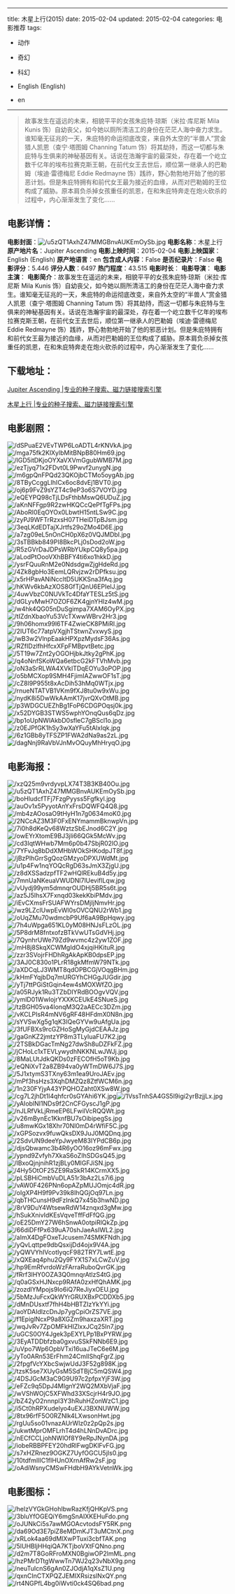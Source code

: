 
---
title: 木星上行(2015)
date: 2015-02-04
updated: 2015-02-04
categories: 电影推荐
tags:
- 动作
- 奇幻
- 科幻

- English (English)
- en
---


> 故事发生在遥远的未来，相貌平平的女孩朱庇特·琼斯（米拉·库尼斯 Mila Kunis 饰）自幼丧父，如今她以厕所清洁工的身份在茫茫人海中奋力求生。谁知毫无征兆的一天，朱庇特的命运彻底改变，来自外太空的“半兽人”赏金猎人凯恩（查宁·塔图姆 Channing Tatum 饰）将其劫持，而这一切都与朱庇特与生俱来的神秘基因有关。话说在浩瀚宇宙的最深处，存在着一个屹立数千亿年的埃布拉赛克斯王朝，在前代女王去世后，顺位第一继承人的巴勒姆（埃迪·雷德梅尼 Eddie Redmayne 饰）践祚，野心勃勃地开始了他的邪恶计划。但是朱庇特拥有和前代女王最为接近的血缘，从而对巴勒姆的王位构成了威胁。原本肩负杀掉女孩重任的凯恩，在和朱庇特奔走在炮火砍杀的过程中，内心渐渐发生了变化……

## **电影详情**：

**电影封面**：<img src="https://image.tmdb.org/t/p/w200/u5zQT1AxhZ47MMGBnvAUKEmOySb.jpg" alt="/u5zQT1AxhZ47MMGBnvAUKEmOySb.jpg" title="/u5zQT1AxhZ47MMGBnvAUKEmOySb.jpg">
**电影名称**：木星上行
**原产地片名**：Jupiter Ascending
**电影上映时间**：2015-02-04
**电影上映国家**：English (English)
**原产地语言**：en
**包含成人内容**：False
**是否纪录片**：False
**电影评分**：5.446
**评分人数**：6497
**热门程度**：43.515
**电影时长**：
**电影导演**：
**电影主演**：
**电影简介**：故事发生在遥远的未来，相貌平平的女孩朱庇特·琼斯（米拉·库尼斯 Mila Kunis 饰）自幼丧父，如今她以厕所清洁工的身份在茫茫人海中奋力求生。谁知毫无征兆的一天，朱庇特的命运彻底改变，来自外太空的“半兽人”赏金猎人凯恩（查宁·塔图姆 Channing Tatum 饰）将其劫持，而这一切都与朱庇特与生俱来的神秘基因有关。话说在浩瀚宇宙的最深处，存在着一个屹立数千亿年的埃布拉赛克斯王朝，在前代女王去世后，顺位第一继承人的巴勒姆（埃迪·雷德梅尼 Eddie Redmayne 饰）践祚，野心勃勃地开始了他的邪恶计划。但是朱庇特拥有和前代女王最为接近的血缘，从而对巴勒姆的王位构成了威胁。原本肩负杀掉女孩重任的凯恩，在和朱庇特奔走在炮火砍杀的过程中，内心渐渐发生了变化……

## **下载地址**：
[Jupiter Ascending |专业的种子搜索、磁力链接搜索引擎](https://movie.amd794.com:2083/?search=Jupiter%20Ascending&ordering=&mode=match_phrase&page_size=10&page=1)

[木星上行 |专业的种子搜索、磁力链接搜索引擎](https://movie.amd794.com:2083/?search=%E6%9C%A8%E6%98%9F%E4%B8%8A%E8%A1%8C&ordering=&mode=match_phrase&page_size=10&page=1)
 

## **电影剧照**：
<img src="https://image.tmdb.org/t/p/original/dSPuaE2VEvTWP6LoADTL4rKNVkA.jpg" alt="/dSPuaE2VEvTWP6LoADTL4rKNVkA.jpg" title="/dSPuaE2VEvTWP6LoADTL4rKNVkA.jpg"><img src="https://image.tmdb.org/t/p/original/mga75fk2KlXylbMitBNpB80Hm69.jpg" alt="/mga75fk2KlXylbMitBNpB80Hm69.jpg" title="/mga75fk2KlXylbMitBNpB80Hm69.jpg"><img src="https://image.tmdb.org/t/p/original/lGD5itDKjoOYXaVXVmGgubWMB7M.jpg" alt="/lGD5itDKjoOYXaVXVmGgubWMB7M.jpg" title="/lGD5itDKjoOYXaVXVmGgubWMB7M.jpg"><img src="https://image.tmdb.org/t/p/original/ezTjyq71x2FDvt0L9Pwvf2unygN.jpg" alt="/ezTjyq71x2FDvt0L9Pwvf2unygN.jpg" title="/ezTjyq71x2FDvt0L9Pwvf2unygN.jpg"><img src="https://image.tmdb.org/t/p/original/m6gpQnFPQd23QKOjbCTMo5oygAb.jpg" alt="/m6gpQnFPQd23QKOjbCTMo5oygAb.jpg" title="/m6gpQnFPQd23QKOjbCTMo5oygAb.jpg"><img src="https://image.tmdb.org/t/p/original/8TByCcggLIhICx6oc8dvEj1BVT0.jpg" alt="/8TByCcggLIhICx6oc8dvEj1BVT0.jpg" title="/8TByCcggLIhICx6oc8dvEj1BVT0.jpg"><img src="https://image.tmdb.org/t/p/original/oj6p9FvZ9sYZT4c9eP3o6S7VOYD.jpg" alt="/oj6p9FvZ9sYZT4c9eP3o6S7VOYD.jpg" title="/oj6p9FvZ9sYZT4c9eP3o6S7VOYD.jpg"><img src="https://image.tmdb.org/t/p/original/eQEYPQ98cTjLDsFthbMswQ6UDuZ.jpg" alt="/eQEYPQ98cTjLDsFthbMswQ6UDuZ.jpg" title="/eQEYPQ98cTjLDsFthbMswQ6UDuZ.jpg"><img src="https://image.tmdb.org/t/p/original/aKnNFFgp9R2zwHKQCcQePfTgFPs.jpg" alt="/aKnNFFgp9R2zwHKQCcQePfTgFPs.jpg" title="/aKnNFFgp9R2zwHKQCcQePfTgFPs.jpg"><img src="https://image.tmdb.org/t/p/original/AboRI0EqOYOx0LbwtH15ntLSw9C.jpg" alt="/AboRI0EqOYOx0LbwtH15ntLSw9C.jpg" title="/AboRI0EqOYOx0LbwtH15ntLSw9C.jpg"><img src="https://image.tmdb.org/t/p/original/zyPJ9WFTrRzxsH07THeiDTpBJsm.jpg" alt="/zyPJ9WFTrRzxsH07THeiDTpBJsm.jpg" title="/zyPJ9WFTrRzxsH07THeiDTpBJsm.jpg"><img src="https://image.tmdb.org/t/p/original/3eqLKdEDTajXJrtfs29oZMo4D6E.jpg" alt="/3eqLKdEDTajXJrtfs29oZMo4D6E.jpg" title="/3eqLKdEDTajXJrtfs29oZMo4D6E.jpg"><img src="https://image.tmdb.org/t/p/original/a7zg09eL5nOnCH0pX6z0VQJMDbI.jpg" alt="/a7zg09eL5nOnCH0pX6z0VQJMDbI.jpg" title="/a7zg09eL5nOnCH0pX6z0VQJMDbI.jpg"><img src="https://image.tmdb.org/t/p/original/3sTBBkb849PI8BkcPLj0sDod2oW.jpg" alt="/3sTBBkb849PI8BkcPLj0sDod2oW.jpg" title="/3sTBBkb849PI8BkcPLj0sDod2oW.jpg"><img src="https://image.tmdb.org/t/p/original/R5zGVrDaJDPsWRbYUkpCQ8y5pa.jpg" alt="/R5zGVrDaJDPsWRbYUkpCQ8y5pa.jpg" title="/R5zGVrDaJDPsWRbYUkpCQ8y5pa.jpg"><img src="https://image.tmdb.org/t/p/original/aLodPtOooVXhBBFY4ti6xo1hkkD.jpg" alt="/aLodPtOooVXhBBFY4ti6xo1hkkD.jpg" title="/aLodPtOooVXhBBFY4ti6xo1hkkD.jpg"><img src="https://image.tmdb.org/t/p/original/ysrFQuuRnM2e0NdsdgwZjgHdeRd.jpg" alt="/ysrFQuuRnM2e0NdsdgwZjgHdeRd.jpg" title="/ysrFQuuRnM2e0NdsdgwZjgHdeRd.jpg"><img src="https://image.tmdb.org/t/p/original/4Zk8gbHo3EemLQRvjzw2rDPfksu.jpg" alt="/4Zk8gbHo3EemLQRvjzw2rDPfksu.jpg" title="/4Zk8gbHo3EemLQRvjzw2rDPfksu.jpg"><img src="https://image.tmdb.org/t/p/original/x5rHPavANiNccltD5UKKSna3fAq.jpg" alt="/x5rHPavANiNccltD5UKKSna3fAq.jpg" title="/x5rHPavANiNccltD5UKKSna3fAq.jpg"><img src="https://image.tmdb.org/t/p/original/hKWv6kbAzXOS8GfTjQnU6EPIelJ.jpg" alt="/hKWv6kbAzXOS8GfTjQnU6EPIelJ.jpg" title="/hKWv6kbAzXOS8GfTjQnU6EPIelJ.jpg"><img src="https://image.tmdb.org/t/p/original/4uwVbzC0NUVkTc4DfaYTESLz5tS.jpg" alt="/4uwVbzC0NUVkTc4DfaYTESLz5tS.jpg" title="/4uwVbzC0NUVkTc4DfaYTESLz5tS.jpg"><img src="https://image.tmdb.org/t/p/original/dGLyvMwH7OZOF6ZK4gjnYHIz4wM.jpg" alt="/dGLyvMwH7OZOF6ZK4gjnYHIz4wM.jpg" title="/dGLyvMwH7OZOF6ZK4gjnYHIz4wM.jpg"><img src="https://image.tmdb.org/t/p/original/w4hk4QG05nDuSgimpa7XAM6OyPX.jpg" alt="/w4hk4QG05nDuSgimpa7XAM6OyPX.jpg" title="/w4hk4QG05nDuSgimpa7XAM6OyPX.jpg"><img src="https://image.tmdb.org/t/p/original/tIZdnXbaoYu53VcTXwwWBrv2Hr3.jpg" alt="/tIZdnXbaoYu53VcTXwwWBrv2Hr3.jpg" title="/tIZdnXbaoYu53VcTXwwWBrv2Hr3.jpg"><img src="https://image.tmdb.org/t/p/original/9h06homx99l6TF4ZwieCK8PMiRI.jpg" alt="/9h06homx99l6TF4ZwieCK8PMiRI.jpg" title="/9h06homx99l6TF4ZwieCK8PMiRI.jpg"><img src="https://image.tmdb.org/t/p/original/2IUT6c77atpVXgjhTStwnZvxwyS.jpg" alt="/2IUT6c77atpVXgjhTStwnZvxwyS.jpg" title="/2IUT6c77atpVXgjhTStwnZvxwyS.jpg"><img src="https://image.tmdb.org/t/p/original/wB3w2VlnpEaakHPXpzMydsF36As.jpg" alt="/wB3w2VlnpEaakHPXpzMydsF36As.jpg" title="/wB3w2VlnpEaakHPXpzMydsF36As.jpg"><img src="https://image.tmdb.org/t/p/original/RZfIDzlfhHfcxXFpFMBpvtBetc.jpg" alt="/RZfIDzlfhHfcxXFpFMBpvtBetc.jpg" title="/RZfIDzlfhHfcxXFpFMBpvtBetc.jpg"><img src="https://image.tmdb.org/t/p/original/5T19w7Znt2yOGOHjbkJtky2gPhK.jpg" alt="/5T19w7Znt2yOGOHjbkJtky2gPhK.jpg" title="/5T19w7Znt2yOGOHjbkJtky2gPhK.jpg"><img src="https://image.tmdb.org/t/p/original/q4oNnfSKoWQa6etbcG2kFTVhMvb.jpg" alt="/q4oNnfSKoWQa6etbcG2kFTVhMvb.jpg" title="/q4oNnfSKoWQa6etbcG2kFTVhMvb.jpg"><img src="https://image.tmdb.org/t/p/original/oN3aSrRLWA4XVklTDqEOYu3oPOP.jpg" alt="/oN3aSrRLWA4XVklTDqEOYu3oPOP.jpg" title="/oN3aSrRLWA4XVklTDqEOYu3oPOP.jpg"><img src="https://image.tmdb.org/t/p/original/o5bMCXop9SMH4FjimIAZwwOF1sT.jpg" alt="/o5bMCXop9SMH4FjimIAZwwOF1sT.jpg" title="/o5bMCXop9SMH4FjimIAZwwOF1sT.jpg"><img src="https://image.tmdb.org/t/p/original/cZ8l9P955t8xAcDih53hMq0WTjx.jpg" alt="/cZ8l9P955t8xAcDih53hMq0WTjx.jpg" title="/cZ8l9P955t8xAcDih53hMq0WTjx.jpg"><img src="https://image.tmdb.org/t/p/original/rnueNTATVB1VKm9fXJ8tu0w9xWu.jpg" alt="/rnueNTATVB1VKm9fXJ8tu0w9xWu.jpg" title="/rnueNTATVB1VKm9fXJ8tu0w9xWu.jpg"><img src="https://image.tmdb.org/t/p/original/nydK8i5DwWkAAmK17jvrQXvOtMB.jpg" alt="/nydK8i5DwWkAAmK17jvrQXvOtMB.jpg" title="/nydK8i5DwWkAAmK17jvrQXvOtMB.jpg"><img src="https://image.tmdb.org/t/p/original/p3WDGCUEZhBg1FoP6CDGPOqsj0k.jpg" alt="/p3WDGCUEZhBg1FoP6CDGPOqsj0k.jpg" title="/p3WDGCUEZhBg1FoP6CDGPOqsj0k.jpg"><img src="https://image.tmdb.org/t/p/original/x52DYGB3STWS5wphYOnqQus6qDz.jpg" alt="/x52DYGB3STWS5wphYOnqQus6qDz.jpg" title="/x52DYGB3STWS5wphYOnqQus6qDz.jpg"><img src="https://image.tmdb.org/t/p/original/bp1oUpNWlAkbD0sfleC7gBScl1o.jpg" alt="/bp1oUpNWlAkbD0sfleC7gBScl1o.jpg" title="/bp1oUpNWlAkbD0sfleC7gBScl1o.jpg"><img src="https://image.tmdb.org/t/p/original/z0EJPfGK1hSy3wXaYFu5tAlxIqk.jpg" alt="/z0EJPfGK1hSy3wXaYFu5tAlxIqk.jpg" title="/z0EJPfGK1hSy3wXaYFu5tAlxIqk.jpg"><img src="https://image.tmdb.org/t/p/original/6z1GBb8yTFSZP1FWA2dNa9as2zL.jpg" alt="/6z1GBb8yTFSZP1FWA2dNa9as2zL.jpg" title="/6z1GBb8yTFSZP1FWA2dNa9as2zL.jpg"><img src="https://image.tmdb.org/t/p/original/dagNnj9RaVbVJnMvOQuyMhHryqO.jpg" alt="/dagNnj9RaVbVJnMvOQuyMhHryqO.jpg" title="/dagNnj9RaVbVJnMvOQuyMhHryqO.jpg">

## **电影海报**：
<img src="https://image.tmdb.org/t/p/original/xzQ25m9vrdyvpLX74T3B3KB40Ou.jpg" alt="/xzQ25m9vrdyvpLX74T3B3KB40Ou.jpg" title="/xzQ25m9vrdyvpLX74T3B3KB40Ou.jpg"><img src="https://image.tmdb.org/t/p/original/u5zQT1AxhZ47MMGBnvAUKEmOySb.jpg" alt="/u5zQT1AxhZ47MMGBnvAUKEmOySb.jpg" title="/u5zQT1AxhZ47MMGBnvAUKEmOySb.jpg"><img src="https://image.tmdb.org/t/p/original/boHludcfTFj7FzgPyyss5Fgfkyl.jpg" alt="/boHludcfTFj7FzgPyyss5Fgfkyl.jpg" title="/boHludcfTFj7FzgPyyss5Fgfkyl.jpg"><img src="https://image.tmdb.org/t/p/original/auOv1x5PyyotAnYxFrsDQWFQ4Q8.jpg" alt="/auOv1x5PyyotAnYxFrsDQWFQ4Q8.jpg" title="/auOv1x5PyyotAnYxFrsDQWFQ4Q8.jpg"><img src="https://image.tmdb.org/t/p/original/mb4zAOosaO9tHyH1n7g0634moK0.jpg" alt="/mb4zAOosaO9tHyH1n7g0634moK0.jpg" title="/mb4zAOosaO9tHyH1n7g0634moK0.jpg"><img src="https://image.tmdb.org/t/p/original/2NCcAZ3M3F0FxENYmammBknwpVn.jpg" alt="/2NCcAZ3M3F0FxENYmammBknwpVn.jpg" title="/2NCcAZ3M3F0FxENYmammBknwpVn.jpg"><img src="https://image.tmdb.org/t/p/original/7i0h8dKeQv68WztzSbEJnod6C2Y.jpg" alt="/7i0h8dKeQv68WztzSbEJnod6C2Y.jpg" title="/7i0h8dKeQv68WztzSbEJnod6C2Y.jpg"><img src="https://image.tmdb.org/t/p/original/owEYrXtomE9BJ3jli66QGk5McWv.jpg" alt="/owEYrXtomE9BJ3jli66QGk5McWv.jpg" title="/owEYrXtomE9BJ3jli66QGk5McWv.jpg"><img src="https://image.tmdb.org/t/p/original/cd3IqtWHwb7Mm6p0b47SbjR02lO.jpg" alt="/cd3IqtWHwb7Mm6p0b47SbjR02lO.jpg" title="/cd3IqtWHwb7Mm6p0b47SbjR02lO.jpg"><img src="https://image.tmdb.org/t/p/original/7YFvJq8bDdXMHbWOkSHKodpJT8f.jpg" alt="/7YFvJq8bDdXMHbWOkSHKodpJT8f.jpg" title="/7YFvJq8bDdXMHbWOkSHKodpJT8f.jpg"><img src="https://image.tmdb.org/t/p/original/jBzPlhGrrSgQozGMzyoDPXUWdMt.jpg" alt="/jBzPlhGrrSgQozGMzyoDPXUWdMt.jpg" title="/jBzPlhGrrSgQozGMzyoDPXUWdMt.jpg"><img src="https://image.tmdb.org/t/p/original/u1p4Fw1nqYOQcRgD63sJmX3ZjgU.jpg" alt="/u1p4Fw1nqYOQcRgD63sJmX3ZjgU.jpg" title="/u1p4Fw1nqYOQcRgD63sJmX3ZjgU.jpg"><img src="https://image.tmdb.org/t/p/original/z8dXSSadzpfTF2wHQlREkuB4d5y.jpg" alt="/z8dXSSadzpfTF2wHQlREkuB4d5y.jpg" title="/z8dXSSadzpfTF2wHQlREkuB4d5y.jpg"><img src="https://image.tmdb.org/t/p/original/7mnUaNKeuaVWUDNl7lUeviflLqw.jpg" alt="/7mnUaNKeuaVWUDNl7lUeviflLqw.jpg" title="/7mnUaNKeuaVWUDNl7lUeviflLqw.jpg"><img src="https://image.tmdb.org/t/p/original/vUydj99ym5dmnqrOUDHj5BR5s6t.jpg" alt="/vUydj99ym5dmnqrOUDHj5BR5s6t.jpg" title="/vUydj99ym5dmnqrOUDHj5BR5s6t.jpg"><img src="https://image.tmdb.org/t/p/original/az5J5IhsX7Fxnqd03kekKbiPMdv.jpg" alt="/az5J5IhsX7Fxnqd03kekKbiPMdv.jpg" title="/az5J5IhsX7Fxnqd03kekKbiPMdv.jpg"><img src="https://image.tmdb.org/t/p/original/iEvCXmsFrSUAFWYrsDMjIjNmvHr.jpg" alt="/iEvCXmsFrSUAFWYrsDMjIjNmvHr.jpg" title="/iEvCXmsFrSUAFWYrsDMjIjNmvHr.jpg"><img src="https://image.tmdb.org/t/p/original/wz9LZclUwpEvWl0sOVCQNU2rWb1.jpg" alt="/wz9LZclUwpEvWl0sOVCQNU2rWb1.jpg" title="/wz9LZclUwpEvWl0sOVCQNU2rWb1.jpg"><img src="https://image.tmdb.org/t/p/original/oUqZMu70wdmcbP9Uf6aA9BpHqwy.jpg" alt="/oUqZMu70wdmcbP9Uf6aA9BpHqwy.jpg" title="/oUqZMu70wdmcbP9Uf6aA9BpHqwy.jpg"><img src="https://image.tmdb.org/t/p/original/7h4uWpga651KL0yM08HNJsFLzOL.jpg" alt="/7h4uWpga651KL0yM08HNJsFLzOL.jpg" title="/7h4uWpga651KL0yM08HNJsFLzOL.jpg"><img src="https://image.tmdb.org/t/p/original/5P8drM8fntxofzBTkVwUTsGdVHj.jpg" alt="/5P8drM8fntxofzBTkVwUTsGdVHj.jpg" title="/5P8drM8fntxofzBTkVwUTsGdVHj.jpg"><img src="https://image.tmdb.org/t/p/original/7QynhrUWe79Zd9wvmc4z2yw1ZOF.jpg" alt="/7QynhrUWe79Zd9wvmc4z2yw1ZOF.jpg" title="/7QynhrUWe79Zd9wvmc4z2yw1ZOF.jpg"><img src="https://image.tmdb.org/t/p/original/mH8j8SkqXCWMgIdO4xjqiHKituR.jpg" alt="/mH8j8SkqXCWMgIdO4xjqiHKituR.jpg" title="/mH8j8SkqXCWMgIdO4xjqiHKituR.jpg"><img src="https://image.tmdb.org/t/p/original/zzr3SVojrFHDhRgAkApKB0dpsEP.jpg" alt="/zzr3SVojrFHDhRgAkApKB0dpsEP.jpg" title="/zzr3SVojrFHDhRgAkApKB0dpsEP.jpg"><img src="https://image.tmdb.org/t/p/original/3AJ0C830o1PLrR18gkMfmW79NTk.jpg" alt="/3AJ0C830o1PLrR18gkMfmW79NTk.jpg" title="/3AJ0C830o1PLrR18gkMfmW79NTk.jpg"><img src="https://image.tmdb.org/t/p/original/aXDCqLJ3WMT8qdOPBCGjVOqgBHm.jpg" alt="/aXDCqLJ3WMT8qdOPBCGjVOqgBHm.jpg" title="/aXDCqLJ3WMT8qdOPBCGjVOqgBHm.jpg"><img src="https://image.tmdb.org/t/p/original/kHmFYqjbDq7mURGYhCHGgJUGdir.jpg" alt="/kHmFYqjbDq7mURGYhCHGgJUGdir.jpg" title="/kHmFYqjbDq7mURGYhCHGgJUGdir.jpg"><img src="https://image.tmdb.org/t/p/original/yTj7ttPGiStGqin4ew4sMOXWfZO.jpg" alt="/yTj7ttPGiStGqin4ew4sMOXWfZO.jpg" title="/yTj7ttPGiStGqin4ew4sMOXWfZO.jpg"><img src="https://image.tmdb.org/t/p/original/a05RJyk1Ru3TZbDIYRdBOOgvVQV.jpg" alt="/a05RJyk1Ru3TZbDIYRdBOOgvVQV.jpg" title="/a05RJyk1Ru3TZbDIYRdBOOgvVQV.jpg"><img src="https://image.tmdb.org/t/p/original/ymlD01WwIojrYXXKCEUkE4SNueS.jpg" alt="/ymlD01WwIojrYXXKCEUkE4SNueS.jpg" title="/ymlD01WwIojrYXXKCEUkE4SNueS.jpg"><img src="https://image.tmdb.org/t/p/original/tzBGH05va4IonqM3Q2aAECc3DZm.jpg" alt="/tzBGH05va4IonqM3Q2aAECc3DZm.jpg" title="/tzBGH05va4IonqM3Q2aAECc3DZm.jpg"><img src="https://image.tmdb.org/t/p/original/vKCLPIsR4mNV6gRF48HFdmX0N8n.jpg" alt="/vKCLPIsR4mNV6gRF48HFdmX0N8n.jpg" title="/vKCLPIsR4mNV6gRF48HFdmX0N8n.jpg"><img src="https://image.tmdb.org/t/p/original/sYVSwXg5g1qK3IQeGYVw9uAfgUa.jpg" alt="/sYVSwXg5g1qK3IQeGYVw9uAfgUa.jpg" title="/sYVSwXg5g1qK3IQeGYVw9uAfgUa.jpg"><img src="https://image.tmdb.org/t/p/original/3fUFBXs9rcGZHoSgMyGjdCEAAJz.jpg" alt="/3fUFBXs9rcGZHoSgMyGjdCEAAJz.jpg" title="/3fUFBXs9rcGZHoSgMyGjdCEAAJz.jpg"><img src="https://image.tmdb.org/t/p/original/gaGnKZ2jmtzYP8m3TLyIuaFU7K2.jpg" alt="/gaGnKZ2jmtzYP8m3TLyIuaFU7K2.jpg" title="/gaGnKZ2jmtzYP8m3TLyIuaFU7K2.jpg"><img src="https://image.tmdb.org/t/p/original/2TSBkDGacTmNg27dwSh8uDZFkFZ.jpg" alt="/2TSBkDGacTmNg27dwSh8uDZFkFZ.jpg" title="/2TSBkDGacTmNg27dwSh8uDZFkFZ.jpg"><img src="https://image.tmdb.org/t/p/original/jCHoLc1xTEVLywydhNKKNLwJWJj.jpg" alt="/jCHoLc1xTEVLywydhNKKNLwJWJj.jpg" title="/jCHoLc1xTEVLywydhNKKNLwJWJj.jpg"><img src="https://image.tmdb.org/t/p/original/8MaLUtJdkQKDs0zFECOfH5oT9Kb.jpg" alt="/8MaLUtJdkQKDs0zFECOfH5oT9Kb.jpg" title="/8MaLUtJdkQKDs0zFECOfH5oT9Kb.jpg"><img src="https://image.tmdb.org/t/p/original/eQNiXvT2a8ZB94va0yWTmDW6J7S.jpg" alt="/eQNiXvT2a8ZB94va0yWTmDW6J7S.jpg" title="/eQNiXvT2a8ZB94va0yWTmDW6J7S.jpg"><img src="https://image.tmdb.org/t/p/original/5J1xtymS3TXny63m1ea9UroJAEv.jpg" alt="/5J1xtymS3TXny63m1ea9UroJAEv.jpg" title="/5J1xtymS3TXny63m1ea9UroJAEv.jpg"><img src="https://image.tmdb.org/t/p/original/mPf3hsHzs3XqhDMZQz8ZtfWCM6n.jpg" alt="/mPf3hsHzs3XqhDMZQz8ZtfWCM6n.jpg" title="/mPf3hsHzs3XqhDMZQz8ZtfWCM6n.jpg"><img src="https://image.tmdb.org/t/p/original/1n230FYjyA43YPQHOZaht0XSw8W.jpg" alt="/1n230FYjyA43YPQHOZaht0XSw8W.jpg" title="/1n230FYjyA43YPQHOZaht0XSw8W.jpg"><img src="https://image.tmdb.org/t/p/original/cg7L2jhDt1l4qhfcr0sGYAhi6YK.jpg" alt="/cg7L2jhDt1l4qhfcr0sGYAhi6YK.jpg" title="/cg7L2jhDt1l4qhfcr0sGYAhi6YK.jpg"><img src="https://image.tmdb.org/t/p/original/1VssTnhSA4GS5l9igi2yrBzjjLx.jpg" alt="/1VssTnhSA4GS5l9igi2yrBzjjLx.jpg" title="/1VssTnhSA4GS5l9igi2yrBzjjLx.jpg"><img src="https://image.tmdb.org/t/p/original/yAIoblNI1NDs9f2CnCFGyscJ1gP.jpg" alt="/yAIoblNI1NDs9f2CnCFGyscJ1gP.jpg" title="/yAIoblNI1NDs9f2CnCFGyscJ1gP.jpg"><img src="https://image.tmdb.org/t/p/original/nJLRfVkLjRmeEP6LFwilVcRQQWt.jpg" alt="/nJLRfVkLjRmeEP6LFwilVcRQQWt.jpg" title="/nJLRfVkLjRmeEP6LFwilVcRQQWt.jpg"><img src="https://image.tmdb.org/t/p/original/v26mBynEc1KknfBU7sOibipegSs.jpg" alt="/v26mBynEc1KknfBU7sOibipegSs.jpg" title="/v26mBynEc1KknfBU7sOibipegSs.jpg"><img src="https://image.tmdb.org/t/p/original/u8mwKGx18Xhr70Nl0mD4rWfiF5C.jpg" alt="/u8mwKGx18Xhr70Nl0mD4rWfiF5C.jpg" title="/u8mwKGx18Xhr70Nl0mD4rWfiF5C.jpg"><img src="https://image.tmdb.org/t/p/original/xGPSozvx9fuwQksDX9JuJ0MQDnq.jpg" alt="/xGPSozvx9fuwQksDX9JuJ0MQDnq.jpg" title="/xGPSozvx9fuwQksDX9JuJ0MQDnq.jpg"><img src="https://image.tmdb.org/t/p/original/2SdvUN9deeYpJwyeM83IYPdCB6p.jpg" alt="/2SdvUN9deeYpJwyeM83IYPdCB6p.jpg" title="/2SdvUN9deeYpJwyeM83IYPdCB6p.jpg"><img src="https://image.tmdb.org/t/p/original/djsQbwamc3b4R6yOO16oz96mFwx.jpg" alt="/djsQbwamc3b4R6yOO16oz96mFwx.jpg" title="/djsQbwamc3b4R6yOO16oz96mFwx.jpg"><img src="https://image.tmdb.org/t/p/original/ypnd9Zvfyh7XkaS6oZIhSDGsQ45.jpg" alt="/ypnd9Zvfyh7XkaS6oZIhSDGsQ45.jpg" title="/ypnd9Zvfyh7XkaS6oZIhSDGsQ45.jpg"><img src="https://image.tmdb.org/t/p/original/lBxoQjnjnihR1zjBLy0MIGFJiSN.jpg" alt="/lBxoQjnjnihR1zjBLy0MIGFJiSN.jpg" title="/lBxoQjnjnihR1zjBLy0MIGFJiSN.jpg"><img src="https://image.tmdb.org/t/p/original/4Hy5OtOF25ZE9RaSkR14KCrmXX5.jpg" alt="/4Hy5OtOF25ZE9RaSkR14KCrmXX5.jpg" title="/4Hy5OtOF25ZE9RaSkR14KCrmXX5.jpg"><img src="https://image.tmdb.org/t/p/original/pLSBHiCmbVuDLA51r3bAz2Ls7i6.jpg" alt="/pLSBHiCmbVuDLA51r3bAz2Ls7i6.jpg" title="/pLSBHiCmbVuDLA51r3bAz2Ls7i6.jpg"><img src="https://image.tmdb.org/t/p/original/vAW0F426PNn6opAZpMUJOmjc4dR.jpg" alt="/vAW0F426PNn6opAZpMUJOmjc4dR.jpg" title="/vAW0F426PNn6opAZpMUJOmjc4dR.jpg"><img src="https://image.tmdb.org/t/p/original/oIgXP4H9f9Pv39k8IhQGjOq97Ln.jpg" alt="/oIgXP4H9f9Pv39k8IhQGjOq97Ln.jpg" title="/oIgXP4H9f9Pv39k8IhQGjOq97Ln.jpg"><img src="https://image.tmdb.org/t/p/original/qbTHCunsH9dFzInkQ7x45b3hwND.jpg" alt="/qbTHCunsH9dFzInkQ7x45b3hwND.jpg" title="/qbTHCunsH9dFzInkQ7x45b3hwND.jpg"><img src="https://image.tmdb.org/t/p/original/8rV9DuY4WtsewRdW14znqxd3gMw.jpg" alt="/8rV9DuY4WtsewRdW14znqxd3gMw.jpg" title="/8rV9DuY4WtsewRdW14znqxd3gMw.jpg"><img src="https://image.tmdb.org/t/p/original/hSukXnivIdKEsVqveTffFdFfQG.jpg" alt="/hSukXnivIdKEsVqveTffFdFfQG.jpg" title="/hSukXnivIdKEsVqveTffFdFfQG.jpg"><img src="https://image.tmdb.org/t/p/original/oE25DmY27W6hSnwA0otpiRlQkZp.jpg" alt="/oE25DmY27W6hSnwA0otpiRlQkZp.jpg" title="/oE25DmY27W6hSnwA0otpiRlQkZp.jpg"><img src="https://image.tmdb.org/t/p/original/66diDFfPx639uA70shJaeAsIWL2.jpg" alt="/66diDFfPx639uA70shJaeAsIWL2.jpg" title="/66diDFfPx639uA70shJaeAsIWL2.jpg"><img src="https://image.tmdb.org/t/p/original/aImX4DgFOxeTJcusem74SMKFNdh.jpg" alt="/aImX4DgFOxeTJcusem74SMKFNdh.jpg" title="/aImX4DgFOxeTJcusem74SMKFNdh.jpg"><img src="https://image.tmdb.org/t/p/original/yQvLqttpe9dbQsxijDd4ojx9V4A.jpg" alt="/yQvLqttpe9dbQsxijDd4ojx9V4A.jpg" title="/yQvLqttpe9dbQsxijDd4ojx9V4A.jpg"><img src="https://image.tmdb.org/t/p/original/yQWVYhIVcotIyqcF982TRY7LwtE.jpg" alt="/yQWVYhIVcotIyqcF982TRY7LwtE.jpg" title="/yQWVYhIVcotIyqcF982TRY7LwtE.jpg"><img src="https://image.tmdb.org/t/p/original/xQXEaq4phu2Qy9FYX1S7xLCwZuV.jpg" alt="/xQXEaq4phu2Qy9FYX1S7xLCwZuV.jpg" title="/xQXEaq4phu2Qy9FYX1S7xLCwZuV.jpg"><img src="https://image.tmdb.org/t/p/original/hp9EmRfvrdoWzFArraRuboQvrGK.jpg" alt="/hp9EmRfvrdoWzFArraRuboQvrGK.jpg" title="/hp9EmRfvrdoWzFArraRuboQvrGK.jpg"><img src="https://image.tmdb.org/t/p/original/fRrf3lHY0OZA3Q0mnqrAtlzS4tG.jpg" alt="/fRrf3lHY0OZA3Q0mnqrAtlzS4tG.jpg" title="/fRrf3lHY0OZA3Q0mnqrAtlzS4tG.jpg"><img src="https://image.tmdb.org/t/p/original/q0aGSxHJNxcp9RAfA0zxHfQhAMK.jpg" alt="/q0aGSxHJNxcp9RAfA0zxHfQhAMK.jpg" title="/q0aGSxHJNxcp9RAfA0zxHfQhAMK.jpg"><img src="https://image.tmdb.org/t/p/original/zozdlYMpojs9Io6iQ7ReJiyxOEU.jpg" alt="/zozdlYMpojs9Io6iQ7ReJiyxOEU.jpg" title="/zozdlYMpojs9Io6iQ7ReJiyxOEU.jpg"><img src="https://image.tmdb.org/t/p/original/5bMzJuFcxQkWYrGRUXBxPCDDXb5.jpg" alt="/5bMzJuFcxQkWYrGRUXBxPCDDXb5.jpg" title="/5bMzJuFcxQkWYrGRUXBxPCDDXb5.jpg"><img src="https://image.tmdb.org/t/p/original/dMnDUsxtf7fhH4bHBTZIzYkYYi.jpg" alt="/dMnDUsxtf7fhH4bHBTZIzYkYYi.jpg" title="/dMnDUsxtf7fhH4bHBTZIzYkYYi.jpg"><img src="https://image.tmdb.org/t/p/original/aoYDAIdlzcDnJp7ygCpiOrZS7VE.jpg" alt="/aoYDAIdlzcDnJp7ygCpiOrZS7VE.jpg" title="/aoYDAIdlzcDnJp7ygCpiOrZS7VE.jpg"><img src="https://image.tmdb.org/t/p/original/f1EpiglNcxP9a8XGZm9haxzaXRT.jpg" alt="/f1EpiglNcxP9a8XGZm9haxzaXRT.jpg" title="/f1EpiglNcxP9a8XGZm9haxzaXRT.jpg"><img src="https://image.tmdb.org/t/p/original/wqJvRv7ZpOMFkHIZlxxJCq25In7.jpg" alt="/wqJvRv7ZpOMFkHIZlxxJCq25In7.jpg" title="/wqJvRv7ZpOMFkHIZlxxJCq25In7.jpg"><img src="https://image.tmdb.org/t/p/original/uGCS0OY4Jgek3pEXYLPp1BxPYRW.jpg" alt="/uGCS0OY4Jgek3pEXYLPp1BxPYRW.jpg" title="/uGCS0OY4Jgek3pEXYLPp1BxPYRW.jpg"><img src="https://image.tmdb.org/t/p/original/3EyATDDbfzba0gxvuSSkFNNb6E9.jpg" alt="/3EyATDDbfzba0gxvuSSkFNNb6E9.jpg" title="/3EyATDDbfzba0gxvuSSkFNNb6E9.jpg"><img src="https://image.tmdb.org/t/p/original/uVpo7Wp6OpbVTxi16uaJTeC6e6M.jpg" alt="/uVpo7Wp6OpbVTxi16uaJTeC6e6M.jpg" title="/uVpo7Wp6OpbVTxi16uaJTeC6e6M.jpg"><img src="https://image.tmdb.org/t/p/original/yTo0ARn53ErFhm24CmIlShqFgrZ.jpg" alt="/yTo0ARn53ErFhm24CmIlShqFgrZ.jpg" title="/yTo0ARn53ErFhm24CmIlShqFgrZ.jpg"><img src="https://image.tmdb.org/t/p/original/2fpgfVcYXbcSwjwUdJ3F52g898K.jpg" alt="/2fpgfVcYXbcSwjwUdJ3F52g898K.jpg" title="/2fpgfVcYXbcSwjwUdJ3F52g898K.jpg"><img src="https://image.tmdb.org/t/p/original/tzsK5se7XUyGsM5SdTBjC5mQSW4.jpg" alt="/tzsK5se7XUyGsM5SdTBjC5mQSW4.jpg" title="/tzsK5se7XUyGsM5SdTBjC5mQSW4.jpg"><img src="https://image.tmdb.org/t/p/original/4DSJGcM3aC9G9U97c2pfpxYjF3W.jpg" alt="/4DSJGcM3aC9G9U97c2pfpxYjF3W.jpg" title="/4DSJGcM3aC9G9U97c2pfpxYjF3W.jpg"><img src="https://image.tmdb.org/t/p/original/eFZc9q5DpJ4MIgnY2WQ2MXbVjaF.jpg" alt="/eFZc9q5DpJ4MIgnY2WQ2MXbVjaF.jpg" title="/eFZc9q5DpJ4MIgnY2WQ2MXbVjaF.jpg"><img src="https://image.tmdb.org/t/p/original/wVShWOjC5XFWhd33XScjrH4r9JO.jpg" alt="/wVShWOjC5XFWhd33XScjrH4r9JO.jpg" title="/wVShWOjC5XFWhd33XScjrH4r9JO.jpg"><img src="https://image.tmdb.org/t/p/original/bZ42yO2nnnpl3Y3hRuhHZonWzC1.jpg" alt="/bZ42yO2nnnpl3Y3hRuhHZonWzC1.jpg" title="/bZ42yO2nnnpl3Y3hRuhHZonWzC1.jpg"><img src="https://image.tmdb.org/t/p/original/i5Ct0hRPXudelyo4uEXJ3BXNUWW.jpg" alt="/i5Ct0hRPXudelyo4uEXJ3BXNUWW.jpg" title="/i5Ct0hRPXudelyo4uEXJ3BXNUWW.jpg"><img src="https://image.tmdb.org/t/p/original/8tx96rfF5O0RZNlk4LXwsonHwt.jpg" alt="/8tx96rfF5O0RZNlk4LXwsonHwt.jpg" title="/8tx96rfF5O0RZNlk4LXwsonHwt.jpg"><img src="https://image.tmdb.org/t/p/original/rgUu5so01vnazAUrWlz0z2pQp2s.jpg" alt="/rgUu5so01vnazAUrWlz0z2pQp2s.jpg" title="/rgUu5so01vnazAUrWlz0z2pQp2s.jpg"><img src="https://image.tmdb.org/t/p/original/ukwtMprOMFLrhT4d4hLNnDvADrc.jpg" alt="/ukwtMprOMFLrhT4d4hLNnDvADrc.jpg" title="/ukwtMprOMFLrhT4d4hLNnDvADrc.jpg"><img src="https://image.tmdb.org/t/p/original/nECfCCLjohNWlOf8Y9eRpJNynDA.jpg" alt="/nECfCCLjohNWlOf8Y9eRpJNynDA.jpg" title="/nECfCCLjohNWlOf8Y9eRpJNynDA.jpg"><img src="https://image.tmdb.org/t/p/original/iobeRBBPFEY20hdRlFwgDKlFvFG.jpg" alt="/iobeRBBPFEY20hdRlFwgDKlFvFG.jpg" title="/iobeRBBPFEY20hdRlFwgDKlFvFG.jpg"><img src="https://image.tmdb.org/t/p/original/s7xHZRnez9OGKZ7UyfOGCU5jIs0.jpg" alt="/s7xHZRnez9OGKZ7UyfOGCU5jIs0.jpg" title="/s7xHZRnez9OGKZ7UyfOGCU5jIs0.jpg"><img src="https://image.tmdb.org/t/p/original/10tdfmIIlC1fIHUnOXrnAfRw2sF.jpg" alt="/10tdfmIIlC1fIHUnOXrnAfRw2sF.jpg" title="/10tdfmIIlC1fIHUnOXrnAfRw2sF.jpg"><img src="https://image.tmdb.org/t/p/original/oAdiWsnyCMSwFHdbH9AYkVetnWk.jpg" alt="/oAdiWsnyCMSwFHdbH9AYkVetnWk.jpg" title="/oAdiWsnyCMSwFHdbH9AYkVetnWk.jpg">

## **电影图标**：
<img src="https://image.tmdb.org/t/p/original/helzVYGkGHohIbwRazKfjQHKpVS.png" alt="/helzVYGkGHohIbwRazKfjQHKpVS.png" title="/helzVYGkGHohIbwRazKfjQHKpVS.png"><img src="https://image.tmdb.org/t/p/original/3bluYfOGEQiY6mgSnAIXKEHuFdo.png" alt="/3bluYfOGEQiY6mgSnAIXKEHuFdo.png" title="/3bluYfOGEQiY6mgSnAIXKEHuFdo.png"><img src="https://image.tmdb.org/t/p/original/oJUNkCi5s7awMGOAcvtodsFY5RK.png" alt="/oJUNkCi5s7awMGOAcvtodsFY5RK.png" title="/oJUNkCi5s7awMGOAcvtodsFY5RK.png"><img src="https://image.tmdb.org/t/p/original/da69Od3E7piZ8eMDmKJT3uMCtnX.png" alt="/da69Od3E7piZ8eMDmKJT3uMCtnX.png" title="/da69Od3E7piZ8eMDmKJT3uMCtnX.png"><img src="https://image.tmdb.org/t/p/original/xRLok4aa69dMlXwPTuxi3cbfTAK.png" alt="/xRLok4aa69dMlXwPTuxi3cbfTAK.png" title="/xRLok4aa69dMlXwPTuxi3cbfTAK.png"><img src="https://image.tmdb.org/t/p/original/5lUHBljHHqiQA7KTjboVXtFQNno.png" alt="/5lUHBljHHqiQA7KTjboVXtFQNno.png" title="/5lUHBljHHqiQA7KTjboVXtFQNno.png"><img src="https://image.tmdb.org/t/p/original/d2m7T8GoRFroMXN0BgiwOP2lmML.png" alt="/d2m7T8GoRFroMXN0BgiwOP2lmML.png" title="/d2m7T8GoRFroMXN0BgiwOP2lmML.png"><img src="https://image.tmdb.org/t/p/original/hzPMrDTtgWwwTn7WJ2q23vNbX9g.png" alt="/hzPMrDTtgWwwTn7WJ2q23vNbX9g.png" title="/hzPMrDTtgWwwTn7WJ2q23vNbX9g.png"><img src="https://image.tmdb.org/t/p/original/neuTuIcnS6gAn0ZJOdjA1qXsZ1U.png" alt="/neuTuIcnS6gAn0ZJOdjA1qXsZ1U.png" title="/neuTuIcnS6gAn0ZJOdjA1qXsZ1U.png"><img src="https://image.tmdb.org/t/p/original/qxnCInCTXPQZJEMIXRsizslNxQY.png" alt="/qxnCInCTXPQZJEMIXRsizslNxQY.png" title="/qxnCInCTXPQZJEMIXRsizslNxQY.png"><img src="https://image.tmdb.org/t/p/original/rt4NGPfL4bg0iWvti0ck4SQ6bad.png" alt="/rt4NGPfL4bg0iWvti0ck4SQ6bad.png" title="/rt4NGPfL4bg0iWvti0ck4SQ6bad.png">

